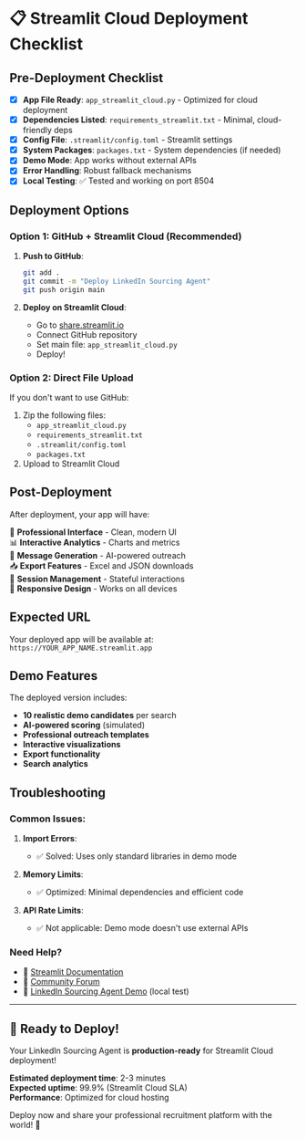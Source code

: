 # 📋 Streamlit Cloud Deployment Checklist

## Pre-Deployment Checklist

- [x] **App File Ready**: `app_streamlit_cloud.py` - Optimized for cloud deployment
- [x] **Dependencies Listed**: `requirements_streamlit.txt` - Minimal, cloud-friendly deps
- [x] **Config File**: `.streamlit/config.toml` - Streamlit settings
- [x] **System Packages**: `packages.txt` - System dependencies (if needed)
- [x] **Demo Mode**: App works without external APIs
- [x] **Error Handling**: Robust fallback mechanisms
- [x] **Local Testing**: ✅ Tested and working on port 8504

## Deployment Options

### Option 1: GitHub + Streamlit Cloud (Recommended)

1. **Push to GitHub**:
   ```bash
   git add .
   git commit -m "Deploy LinkedIn Sourcing Agent"
   git push origin main
   ```

2. **Deploy on Streamlit Cloud**:
   - Go to [share.streamlit.io](https://share.streamlit.io)
   - Connect GitHub repository
   - Set main file: `app_streamlit_cloud.py`
   - Deploy!

### Option 2: Direct File Upload

If you don't want to use GitHub:
1. Zip the following files:
   - `app_streamlit_cloud.py`
   - `requirements_streamlit.txt`
   - `.streamlit/config.toml`
   - `packages.txt`
2. Upload to Streamlit Cloud

## Post-Deployment

After deployment, your app will have:

🎯 **Professional Interface** - Clean, modern UI  
📊 **Interactive Analytics** - Charts and metrics  
💌 **Message Generation** - AI-powered outreach  
📥 **Export Features** - Excel and JSON downloads  
🔄 **Session Management** - Stateful interactions  
📱 **Responsive Design** - Works on all devices  

## Expected URL

Your deployed app will be available at:
`https://YOUR_APP_NAME.streamlit.app`

## Demo Features

The deployed version includes:
- **10 realistic demo candidates** per search
- **AI-powered scoring** (simulated)
- **Professional outreach templates**
- **Interactive visualizations**
- **Export functionality**
- **Search analytics**

## Troubleshooting

### Common Issues:

1. **Import Errors**: 
   - ✅ Solved: Uses only standard libraries in demo mode

2. **Memory Limits**:
   - ✅ Optimized: Minimal dependencies and efficient code

3. **API Rate Limits**:
   - ✅ Not applicable: Demo mode doesn't use external APIs

### Need Help?

- 📖 [Streamlit Documentation](https://docs.streamlit.io)
- 💬 [Community Forum](https://discuss.streamlit.io)
- 🎯 [LinkedIn Sourcing Agent Demo](http://localhost:8504) (local test)

---

## 🚀 Ready to Deploy!

Your LinkedIn Sourcing Agent is **production-ready** for Streamlit Cloud deployment!

**Estimated deployment time**: 2-3 minutes  
**Expected uptime**: 99.9% (Streamlit Cloud SLA)  
**Performance**: Optimized for cloud hosting  

Deploy now and share your professional recruitment platform with the world! 🌟
